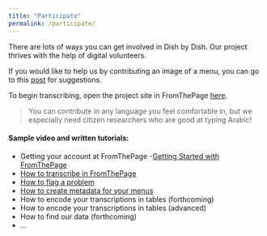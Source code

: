 ```yaml
---
title: "Participate"
permalink: /participate/
---
```


There are lots of ways you can get involved in Dish by Dish. Our project thrives with the help of digital volunteers. 

If you would like to help us by contributing an image of a menu, you can go to this [post](https://dishbydish.github.io/blog/contributing-menus/) for suggestions. 

To begin transcribing, open the project site in FromThePage [here](https://fromthepage.com/menus). 

> You can contribute in any language you feel comfortable in, but we especially need citizen researchers who are good at typing Arabic! 

#### Sample video and written tutorials:

- Getting your account at FromThePage
-[Getting Started with FromThePage](https://www.youtube.com/watch?v=UcNXSY0q9uE)
- [How to transcribe in FromThePage](https://drive.google.com/file/d/1dY1Zzj5VElVtWYwu0vPX8ome4lkpzELv/view?usp=sharing)
- [How to flag a problem](https://drive.google.com/file/d/1qMn_s4RdbEm-FRUQIaxI2vEsiqjI8sLS/view?usp=sharing)
- [How to create metadata for your menus](https://drive.google.com/file/d/1m5h-3qtQ-EJZeHuYc71DYudMj53GRMq1/view?usp=sharing)
- How to encode your transcriptions in tables (forthcoming)
- How to encode your transcriptions in tables (advanced)
- How to find our data (forthcoming)
- ... 